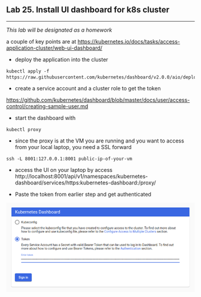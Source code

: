 ## Lab 25. Install UI dashboard for k8s cluster
___

_This lab will be designated as a homework_

a couple of key points are at https://kubernetes.io/docs/tasks/access-application-cluster/web-ui-dashboard/


* deploy the application into the cluster
```
kubectl apply -f https://raw.githubusercontent.com/kubernetes/dashboard/v2.0.0/aio/deploy/recommended.yaml
```

* create a service account and a cluster role to get the token

https://github.com/kubernetes/dashboard/blob/master/docs/user/access-control/creating-sample-user.md

* start the dashboard with
```
kubectl proxy
```

* since the proxy is at the VM you are running and you want to access from your local laptop, you need a SSL forward
```
ssh -L 8001:127.0.0.1:8001 public-ip-of-your-vm
```

* access the UI on your laptop by access 
 http://localhost:8001/api/v1/namespaces/kubernetes-dashboard/services/https:kubernetes-dashboard:/proxy/
 
* Paste the token from earlier step and get authenticated

![dashboard](https://github.com/alexchenuw/devopslabs/blob/main/Lab-25/k8sdashboard.png)

